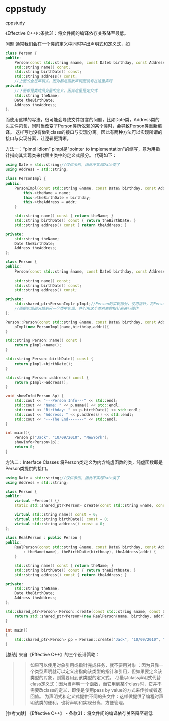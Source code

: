 # cppstudy
cppstudy

《Effective C++》 :条款31：将文件间的编译依存关系降至最低。

问题
通常我们会在一个类的定义中同时写出声明式和定义式，如
```cpp
class Person {
public:
	Person(const std::string &name, const Date& birthday, const Address& addr);
	std::string name() const;
	std::string birthDate() const;
	std::string address() const;
	//上面的全是声明式，因为都是函数声明而没有在这里实现
private:
	//下面都是类成员变量的定义，因此这里是定义式
	std::string theName;
	Date theBirthDate;
	Address theAddress;
};
```
而使用这样的写法，很可能会导致文件包含的问题，比如Date类，Address类的头文件包含，同时当改变了Person类所依赖的某个类时，会导致Person类重新编译。
这样写也没有做到class的接口与实现分离。因此有两种方法可以实现所谓的接口与实现分离，让逻辑更清晰。

方法一：“pimpl idiom”
pimpl是"pointer to implementation"的缩写，意为用指针指向其实现类来代替主类中的定义式部分。
代码如下：

```cpp
using Date = std::string;//仅供示例，因此不实现Date类了
using Address = std::string;

class PersonImpl {
public:
	PersonImpl(const std::string &name, const Date& birthday, const Address& addr) {
		this->theName = name;
		this->theBirthDate = birthday;
		this->theAddress = addr;
	}

	std::string name() const { return theName; }
	std::string birthDate() const { return theBirthDate; }
	std::string address() const { return theAddress; }

private:
	std::string theName;
	Date theBirthDate;
	Address theAddress;
};

class Person {
public:
	Person(const std::string &name, const Date& birthday, const Address& addr);
	
	std::string name() const;
	std::string birthDate() const;
	std::string address() const;

private:
	std::shared_ptr<PersonImpl> pImpl;//Person的实现部分，使用指针，将Person类变成只有接口的类，
	//而把实现部分放到另一个类中实现，并引用这个类对象的指针来进行操作
};

Person::Person(const std::string &name, const Date& birthday, const Address& addr):
	pImpl(new PersonImpl(name,birthday,addr)){
}

std::string Person::name() const {
	return pImpl->name();
}

std::string Person::birthDate() const {
	return pImpl->birthDate();
}

std::string Person::address() const {
	return pImpl->address();
}

void showInfo(Person &p) {
	std::cout << "---Person Info---" << std::endl;
	std::cout << "Name: " << p.name() << std::endl;
	std::cout << "Birthday: " << p.birthDate() << std::endl;
	std::cout << "Address: " << p.address() << std::endl;
	std::cout << "---The End-------" << std::endl;
}

int main(){
	Person p("Jack", "10/09/2010", "NewYork");
	showInfo<Person>(p);
	return 0;
}
```

方法二：Interface Classes
将Person类定义为内含纯虚函数的类，纯虚函数即是Person类提供的接口。

```cpp
using Date = std::string;//仅供示例，因此不实现Date类了
using Address = std::string;

class Person {
public:
	virtual ~Person() {}
	static std::shared_ptr<Person> create(const std::string &name, const Date& birthday, const Address& addr);

	virtual std::string name() const = 0;
	virtual std::string birthDate() const = 0;
	virtual std::string address() const = 0;
};

class RealPerson : public Person {
public:
	RealPerson(const std::string &name, const Date& birthday, const Address& addr)
		: theName(name), theBirthDate(birthday), theAddress(addr) {
	}

	std::string name() const { return theName; }
	std::string birthDate() const { return theBirthDate; }
	std::string address() const { return theAddress; }

private:
	std::string theName;
	Date theBirthDate;
	Address theAddress;
};

std::shared_ptr<Person> Person::create(const std::string &name, const Date& birthday, const Address& addr) {
	return std::shared_ptr<Person>(new RealPerson(name, birthday, addr));
}

int main()
{
	std::shared_ptr<Person> pp = Person::create("Jack", "10/09/2010", "NewYork");
}
```

[总结]
来自《Effective C++》的三个设计策略：

>>如果可以使用对象引用或指针完成任务，就不要用对象 ：因为只靠一个类型声明就可以定义出指向该类型的指针和引用，但如果要定义该类型的对象，则需要用到该类型的定义式。
>>尽量以class声明式代替class定义式：因为当声明一个函数，而它用到某个class时，它并不需要改class的定义，即使是使用pass by value的方式来传参或者返回值。
>>为声明式和定义式提供不同的头文件：这样做提供了编程时声明该类的便利，也将声明和实现分离，方便管理。

[参考文献]
《Effective C++》 - 条款31：将文件间的编译依存关系降至最低
